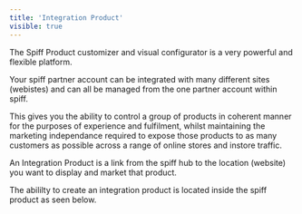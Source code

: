 ```yaml
---
title: 'Integration Product'
visible: true
---
```


The Spiff Product customizer and visual configurator is a very powerful and flexible platform.  

Your spiff partner account can be integrated with many different sites (webistes) and can all be managed from the one partner account within spiff. 

This gives you the ability to control a group of products in coherent manner for the purposes of experience and fulfilment, whilst maintaining the marketing independance required to expose those products to as many customers as possible across a range of online stores and instore traffic. 

An Integration Product is a link from the spiff hub to the location (website) you want to display and market that product. 

The abililty to create an integration product is located inside the spiff product as seen below. 


